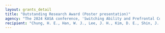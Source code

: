 ```yaml
---
layout: grants_detail
title: "Outstanding Research Award (Poster presentation)"
agency: "The 2024 KASA conference, 'Switching Ability and Prefrontal Cortex Activation Patterns in Adults: A Functional Near-Infrared Spectroscopy Study.'"
recipient: "Chung, H. E., Han, W. J., Lee, J. H., Kim, D. E., Shin, J. Y., & Yim, D."
---
```

